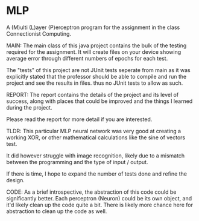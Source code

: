 # MLP
A (M)ulti (L)ayer (P)erceptron program for the assignment in the class Connectionist Computing.

MAIN:
 The main class of this java project contains the bulk of the testing required for the assignment.
 It will create files on your device showing average error through different numbers of epochs
  for each test.

 The "tests" of this project are not JUnit tests seperate from main as it was explicitly stated that
  the professor should be able to compile and run the project and see the results in files.
  thus no JUnit tests to allow as such.

REPORT:
 The report contains the details of the project and its level of success, along with places that
 could be improved and the things I learned during the project.

 Please read the report for more detail if you are interested.

 TLDR:
  This particular MLP neural network was very good at creating a working XOR, or other 
   mathematical calculations like the sine of vectors test.

  It did however struggle with image recognition, likely due to a mismatch between the programming
   and the type of input / output.

  If there is time, I hope to expand the number of tests done and refine the design.

CODE:
 As a brief introspective, the abstraction of this code could be significantly better. 
 Each perceptron (Neuron) could be its own object, and it'd likely clean up the code quite a bit.
 There is likely more chance here for abstraction to clean up the code as well.
